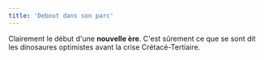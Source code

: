 ```yaml
---
title: 'Debout dans son parc'
---
```


Clairement le début d'une **nouvelle ère**. C'est sûrement ce que se sont dit
les dinosaures optimistes avant la crise Crétacé-Tertiaire.
